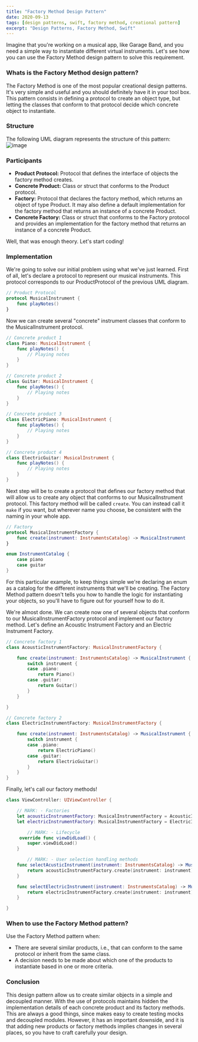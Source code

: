 ```yaml
---
title: "Factory Method Design Pattern"
date: 2020-09-13
tags: [design patterns, swift, factory method, creational pattern]
excerpt: "Design Patterns, Factory Method, Swift"
---
```

Imagine that you're working on a musical app, like Garage Band, and you need a simple way to instantiate different virtual instruments. Let's see how you can use the Factory Method design pattern to solve this requirement.

### Whats is the Factory Method design pattern?

The Factory Method is one of the most popular creational design patterns. It's very simple and useful and you should definitely have it in your tool box. This pattern consists in defining a protocol to create an object type, but letting the classes that conform to that protocol decide which concrete object to instantiate.


### Structure

The following UML diagram represents the structure of this pattern:
![image](https://user-images.githubusercontent.com/35386069/93418999-402e7200-f871-11ea-9f50-fc3378867202.png)

### Participants
- **Product Protocol:** Protocol that defines the interface of objects the factory method creates.
- **Concrete Product:** Class or struct that conforms to the Product protocol.
- **Factory:** Protocol that declares the factory method, which returns an object of type Product. It may also define a default implementation for the factory method that returns an instance of a concrete Product.
- **Concrete Factory:** Class or struct that conforms to the Factory protocol and provides an implementation for the factory method that returns an instance of a concrete Product.

Well, that was enough theory. Let's start coding!

### Implementation
We're going to solve our initial problem using what we've just learned. First of all, let's declare a protocol to represent our musical instruments. This protocol corresponds to our ProductProtocol of the previous UML diagram.

```swift
// Product Protocol
protocol MusicalInstrument {
    func playNotes()
}
```

Now we can create several "concrete" instrument classes that conform to the MusicalInstrument protocol.

```swift
// Concrete product 1
class Piano: MusicalInstrument {
    func playNotes() {
        // Playing notes
    }
}

// Concrete product 2
class Guitar: MusicalInstrument {
    func playNotes() {
        // Playing notes
    }
}

// Concrete product 3
class ElectricPiano: MusicalInstrument {
    func playNotes() {
        // Playing notes
    }
}

// Concrete product 4
class ElectricGuitar: MusicalInstrument {
    func playNotes() {
        // Playing notes
    }
}
```

Next step will be to create a protocol that defines our factory method that will allow us to create any object that conforms to our MusicalInstrument protocol. This factory method will be called `create`. You can instead call it `make` if you want, but wherever name you choose, be consistent with the naming in your whole app.

``` swift
// Factory
protocol MusicalInstrumentFactory {
    func create(instrument: InstrumentsCatalog) -> MusicalInstrument
}

enum InstrumentCatalog {
    case piano
    case guitar
}
```

For this particular example, to keep things simple we're declaring an enum as a catalog for the different instruments that we'll be creating. The Factory Method pattern doesn't tells you how to handle the logic for instantiating your objects, so you'll have to figure out for yourself how to do it.

We're almost done. We can create now one of several objects that conform to our MusicalInstrumentFactory protocol and implement our factory method. Let's define an Acoustic Instrument Factory and an Electric Instrument Factory.

```swift
// Concrete factory 1
class AcousticInstrumentFactory: MusicalInstrumentFactory {

    func create(instrument: InstrumentsCatalog) -> MusicalInstrument {
        switch instrument {
        case .piano:
            return Piano()
        case .guitar:
            return Guitar()
        }
    }

}

// Concrete factory 2
class ElectricInstrumentFactory: MusicalInstrumentFactory {

    func create(instrument: InstrumentsCatalog) -> MusicalInstrument {
        switch instrument {
        case .piano:
            return ElectricPiano()
        case .guitar:
            return ElectricGuitar()
        }
    }
}
```

Finally, let's call our factory methods!

```swift
class ViewController: UIViewController {

    // MARK: - Factories
    let acousticInstrumentFactory: MusicalInstrumentFactory = AcousticInstrumentFactory()
    let electricInstrumentFactory: MusicalInstrumentFactory = ElectricInstrumentFactory()

		// MARK: - Lifecycle
     override func viewDidLoad() {
        super.viewDidLoad()
    }

		// MARK: - User selection handling methods
    func selectAcusticInstrument(instrument: InstrumentsCatalog) -> MusicalInstrument {
        return acousticInstrumentFactory.create(instrument: instrument)
    }

    func selectElectricInstrument(instrument: InstrumentsCatalog) -> MusicalInstrument {
        return electricInstrumentFactory.create(instrument: instrument)
    }

}
```

### When to use the Factory Method pattern?

Use the Factory Method pattern when:

- There are several similar products, i.e., that can conform to the same protocol or inherit from the same class.
- A decision needs to be made about which one of the products to instantiate based in one or more criteria.

### Conclusion

This design pattern allow us to create similar objects in a simple and decoupled manner. With the use of protocols maintains hidden the implementation details of each concrete product and its factory methods. This are always a good things, since makes easy to create testing mocks and decoupled modules. However, it has an important  downside, and it is that adding new products or factory methods implies changes in several places, so you have to craft carefully your design.
